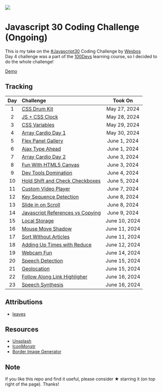 ![](https://javascript30.com/images/JS3-social-share.png)

# Javascript 30 Coding Challenge (Ongoing)
This is my take on the [#Javascript30](https://javascript30.com/) Coding Challenge by [Wesbos](https://github.com/wesbos/JavaScript30)  
Day 4 challenge was a part of the [100Devs](https://leonnoel.com/100devs/) learning course, so I decided to do the whole challenge!

[Demo](https://jordles.github.io/Javascript-30/)

## Tracking

| Day | Challenge                                           |    Took On     |
| :-: | :-------------------------------------------------- | :------------: |
|  1  | [CSS Drum Kit][1]                                   |  May 27, 2024  |
|  2  | [JS + CSS Clock][2]                                 |  May 28, 2024  |
|  3  | [CSS Variables][3]                                  |  May 29, 2024  |
|  4  | [Array Cardio Day 1][4]                             |  May 30, 2024  |
|  5  | [Flex Panel Gallery][5]                             |  June 1, 2024  |
|  6  | [Ajax Type Ahead][6]                                |  June 1, 2024  |
|  7  | [Array Cardio Day 2][7]                             |  June 3, 2024  |
|  8  | [Fun With HTML5 Canvas][8]                          |  June 3, 2024  |
|  9  | [Dev Tools Domination][9]                           |  June 4, 2024  |
|  10  | [Hold Shift and Check Checkboxes][10]              |  June 5, 2024  |
|  11  | [Custom Video Player][11]                          |  June 7, 2024  |
|  12  | [Key Sequence Detection][12]                       |  June 8, 2024  |
|  13  | [Slide in on Scroll][13]                           |  June 8, 2024  |
|  14  | [Javascript References vs Copying][14]             |  June 9, 2024  |
|  15  | [Local Storage][15]                                |  June 10, 2024 |
|  16  | [Mouse Move Shadow][16]                            |  June 11, 2024 |
|  17  | [Sort Without Articles][17]                        |  June 11, 2024 |
|  18  | [Adding Up Times with Reduce][18]                  |  June 12, 2024 |
|  19  | [Webcam Fun][19]                                   |  June 14, 2024 |
|  20  | [Speech Detection][20]                             |  June 15, 2024 |
|  21  | [Geolocation][21]                                  |  June 15, 2024 |
|  22  | [Follow Along Link Highligher][22]                 |  June 16, 2024 |
|  23  | [Speech Synthesis][23]                             |  June 16, 2024 |

[1]: /Day%2001
[2]: /Day%2002
[3]: /Day%2003
[4]: /Day%2004
[5]: /Day%2005
[6]: /Day%2006
[7]: /Day%2007
[8]: /Day%2008
[9]: /Day%2009
[10]: /Day%2010
[11]: /Day%2011
[12]: /Day%2012
[13]: /Day%2013
[14]: /Day%2014
[15]: /Day%2015
[16]: /Day%2016
[17]: /Day%2017
[18]: /Day%2018
[19]: /Day%2019
[20]: /Day%2020
[21]: /Day%2021
[22]: /Day%2022
[23]: /Day%2023

<!-- %20 is the URL encoding for a space -->

## Attributions

* [leaves](https://clipart-library.com/clipart/8izrdA9LT.htm)

## Resources

* [Unsplash](https://unsplash.com/)
* [IconMonstr](https://iconmonstr.com/)
* [Border Image Generator](https://developer.mozilla.org/en-US/docs/Web/CSS/CSS_backgrounds_and_borders/Border-image_generator)

## Note

If you like this repo and find it useful, please consider ★ starring it (on top right of the page). Thanks!
